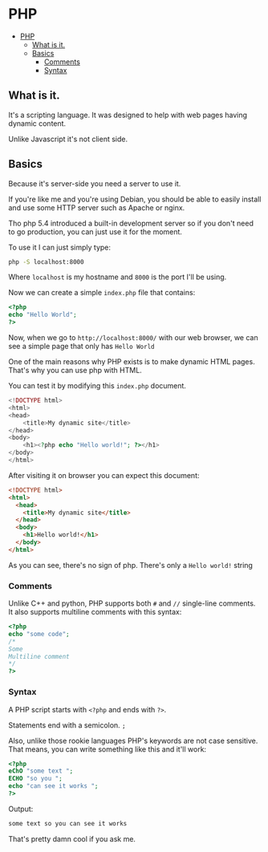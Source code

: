 <!-- {% raw %} -->

# PHP

<!-- TOC -->

- [PHP](#php)
	- [What is it.](#what-is-it)
	- [Basics](#basics)
		- [Comments](#comments)
		- [Syntax](#syntax)

<!-- /TOC -->

## What is it.

It's a scripting language. It was designed to help with web pages having dynamic content.

Unlike Javascript it's not client side.

## Basics

Because it's server-side you need a server to use it.

If you're like me and you're using Debian, you should be able to easily install and use some HTTP server such as Apache or nginx.

Tho php 5.4 introduced a built-in development server so if you don't need to go production, you can just use it for the moment.

To use it I can just simply type:

```sh
php -S localhost:8000
```

Where `localhost` is my hostname and `8000` is the port I'll be using.

Now we can create a simple `index.php` file that contains:

```php
<?php
echo "Hello World";
?>
```

Now, when we go to `http://localhost:8000/` with our web browser, we can see a simple page that only has `Hello World`

One of the main reasons why PHP exists is to make dynamic HTML pages. That's why you can use php with HTML.

You can test it by modifying this `index.php` document.

```php
<!DOCTYPE html>
<html>
<head>
	<title>My dynamic site</title>
</head>
<body>
	<h1><?php echo "Hello world!"; ?></h1>
</body>
</html>
```

After visiting it on browser you can expect this document:

```html
<!DOCTYPE html>
<html>
  <head>
    <title>My dynamic site</title>
  </head>
  <body>
    <h1>Hello world!</h1>
  </body>
</html>
```

As you can see, there's no sign of php. There's only a `Hello world!` string

### Comments

Unlike C++ and python, PHP supports both `#` and `//` single-line comments.
It also supports multiline comments with this syntax:

```php
<?php
echo "some code";
/*
Some
Multiline comment
*/
?>
```

### Syntax

A PHP script starts with `<?php` and ends with `?>`. 

Statements end with a semicolon. `;`


Also, unlike those rookie languages PHP's keywords are not case sensitive.
That means, you can write something like this and it'll work:

```php
<?php
eChO "some text ";
ECHO "so you ";
echo "can see it works ";
?>
```

Output:

```txt
some text so you can see it works
```

That's pretty damn cool if you ask me.

<!-- {% endraw %} -->

